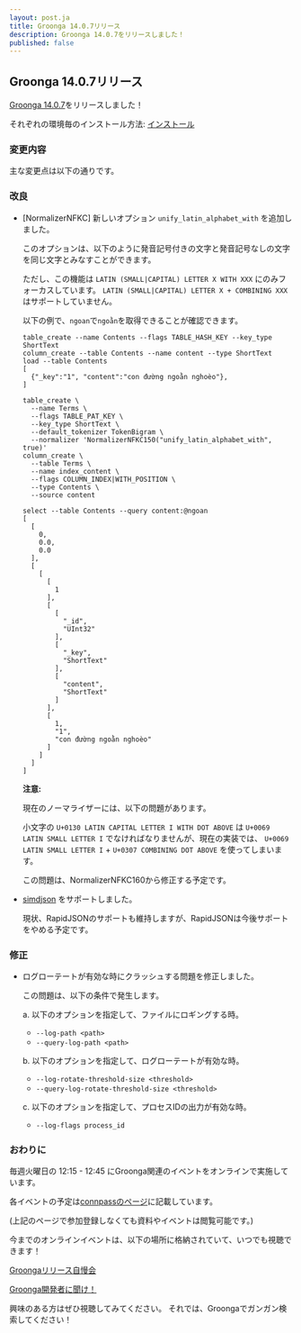 ```yaml
---
layout: post.ja
title: Groonga 14.0.7リリース
description: Groonga 14.0.7をリリースしました！
published: false
---
```


## Groonga 14.0.7リリース

[Groonga 14.0.7](/ja/docs/news/14.html#release-14-0-7)をリリースしました！

それぞれの環境毎のインストール方法: [インストール](/ja/docs/install.html)

### 変更内容

主な変更点は以下の通りです。

### 改良

* [NormalizerNFKC] 新しいオプション `unify_latin_alphabet_with` を追加しました。

  このオプションは、以下のように発音記号付きの文字と発音記号なしの文字を同じ文字とみなすことができます。

  ただし、この機能は `LATIN (SMALL|CAPITAL) LETTER X WITH XXX` にのみフォーカスしています。
  `LATIN (SMALL|CAPITAL) LETTER X + COMBINING XXX` はサポートしていません。

  以下の例で、`ngoan`で`ngoằn`を取得できることが確認できます。

  ```
  table_create --name Contents --flags TABLE_HASH_KEY --key_type ShortText
  column_create --table Contents --name content --type ShortText
  load --table Contents
  [
    {"_key":"1", "content":"con đường ngoằn nghoèo"},
  ]

  table_create \
    --name Terms \
    --flags TABLE_PAT_KEY \
    --key_type ShortText \
    --default_tokenizer TokenBigram \
    --normalizer 'NormalizerNFKC150("unify_latin_alphabet_with", true)'
  column_create \
    --table Terms \
    --name index_content \
    --flags COLUMN_INDEX|WITH_POSITION \
    --type Contents \
    --source content

  select --table Contents --query content:@ngoan
  [
    [
      0,
      0.0,
      0.0
    ],
    [
      [
        [
          1
        ],
        [
          [
            "_id",
            "UInt32"
          ],
          [
            "_key",
            "ShortText"
          ],
          [
            "content",
            "ShortText"
          ]
        ],
        [
          1,
          "1",
          "con đường ngoằn nghoèo"
        ]
      ]
    ]
  ]
  ```

  **注意:**

    現在のノーマライザーには、以下の問題があります。

    小文字の `U+0130 LATIN CAPITAL LETTER I WITH DOT ABOVE` は `U+0069 LATIN SMALL LETTER I` でなければなりませんが、現在の実装では、 `U+0069 LATIN SMALL LETTER I` + `U+0307 COMBINING DOT ABOVE` を使ってしまいます。

    この問題は、NormalizerNFKC160から修正する予定です。

* [simdjson](https://simdjson.org/) をサポートしました。

  現状、RapidJSONのサポートも維持しますが、RapidJSONは今後サポートをやめる予定です。

### 修正

* ログローテートが有効な時にクラッシュする問題を修正しました。

  この問題は、以下の条件で発生します。

  a. 以下のオプションを指定して、ファイルにロギングする時。

    * `--log-path <path>`
    * `--query-log-path <path>`

  b. 以下のオプションを指定して、ログローテートが有効な時。

    * `--log-rotate-threshold-size <threshold>`
    * `--query-log-rotate-threshold-size <threshold>`

  c. 以下のオプションを指定して、プロセスIDの出力が有効な時。

    * `--log-flags process_id`

### おわりに

毎週火曜日の 12:15 - 12:45 にGroonga関連のイベントをオンラインで実施しています。

各イベントの予定は[connpassのページ](https://groonga.connpass.com/event/)に記載しています。

(上記のページで参加登録しなくても資料やイベントは閲覧可能です。)

今までのオンラインイベントは、以下の場所に格納されていて、いつでも視聴できます！

[Groongaリリース自慢会](https://www.youtube.com/playlist?list=PLLwHraQ4jf7PnA3GjI9v90DZq8ikLk0iN)

[Groonga開発者に聞け！](https://www.youtube.com/playlist?list=PLLwHraQ4jf7PBol9aq5BoaM2Hnk6aCKs2)

興味のある方はぜひ視聴してみてください。
それでは、Groongaでガンガン検索してください！
